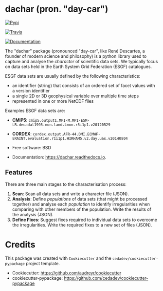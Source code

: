 # dachar (pron. "day-car")

[![Pypi](https://img.shields.io/pypi/v/dachar.svg)](https://pypi.python.org/pypi/dachar)

[![Travis](https://img.shields.io/travis/ellesmith88/dachar.svg)](https://travis-ci.org/github/roocs/dachar)

[![Documentation](https://readthedocs.org/projects/dachar/badge/?version=latest)](https://dachar.readthedocs.io/en/latest/?badge=latest)

The "dachar" package (pronounced "day-car", like René Descartes, a founder of modern science and philosophy)
is a python library used to capture and analyse the _character_ of scientific data sets. We typically focus on data sets held in the
Earth System Grid Federation (ESGF) catalogues.

ESGF data sets are usually defined by the following characteristics:

 * an identifier (string) that consists of an ordered set of facet values with a version identifier
 * a single 2D or 3D geophysical variable over multiple time steps
 * represented in one or more NetCDF files

Examples ESGF data sets are:
 * **CMIP5**: `cmip5.output1.MPI-M.MPI-ESM-LR.decadal1995.mon.land.Lmon.r5i1p1.v20120529`
 * **CORDEX**: `cordex.output.AFR-44.DMI.ECMWF-ERAINT.evaluation.r1i1p1.HIRHAM5.v2.day.uas.v20140804`

* Free software: BSD
* Documentation: https://dachar.readthedocs.io.


## Features

There are three main stages to the characterisation process:

 1. **Scan**: Scan all data sets and write a character file (JSON).
 2. **Analysis**: Define _populations_ of data sets (that might be processed together)
 and analyse each _population_ to identify irregularities when comparing
 with other members of the population. Write the results of the analysis (JSON).
 3. **Define Fixes**: Suggest fixes required to individual data sets to overcome the
 irregularities. Write the required fixes to a new set of files (JSON).

# Credits

This package was created with `Cookiecutter` and the `cedadev/cookiecutter-pypackage` project template.

 * Cookiecutter: https://github.com/audreyr/cookiecutter
 * cookiecutter-pypackage: https://github.com/cedadev/cookiecutter-pypackage

